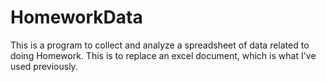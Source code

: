 # HomeworkData
This is a program to collect and analyze a spreadsheet of data related to doing Homework. This is to replace an excel document, which is what I've used previously.
